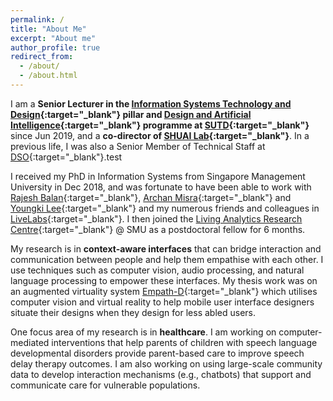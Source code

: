 ```yaml
---
permalink: /
title: "About Me"
excerpt: "About me"
author_profile: true
redirect_from: 
  - /about/
  - /about.html
---
```


I am a **Senior Lecturer in the [Information Systems Technology and Design](https://istd.sutd.edu.sg/){:target="_blank"} pillar and [Design and Artificial Intelligence](https://dai.sutd.edu.sg/){:target="_blank"} programme at [SUTD](https://www.sutd.edu.sg/){:target="_blank"}** since Jun 2019, and a **co-director of [SHUAI Lab](https://shuailab.wordpress.com/){:target="_blank"}**. In a previous life, I was also a Senior Member of Technical Staff at [DSO](https://www.dso.org.sg/){:target="_blank"}.test

I received my PhD in Information Systems from Singapore Management University in Dec 2018, and was fortunate to have been able to work with [Rajesh Balan](https://apollo.smu.edu.sg/){:target="_blank"}, [Archan Misra](https://sites.google.com/view/archan-misra){:target="_blank"} and [Youngki Lee](http://youngkilee.blogspot.com/){:target="_blank"} and my numerous friends and colleagues in [LiveLabs](https://livelabs.smu.edu.sg/){:target="_blank"}. I then joined the [Living Analytics Research Centre](https://larc.smu.edu.sg/){:target="_blank"} @ SMU as a postdoctoral fellow for 6 months. 

My research is in **context-aware interfaces** that can bridge interaction and communication between people and help them empathise with each other. I use techniques such as computer vision, audio processing, and natural language processing to empower these interfaces. My thesis work was on an augmented virtuality system [Empath-D](https://www.youtube.com/watch?v=_1Dvr0iy-X8){:target="_blank"} which utilises computer vision and virtual reality to help mobile user interface designers situate their designs when they design for less abled users.

One focus area of my research is in **healthcare**. I am working on computer-mediated interventions that help parents of children with speech language developmental disorders provide parent-based care to improve speech delay therapy outcomes. I am also working on using large-scale community data to develop interaction mechanisms (e.g., chatbots) that support and communicate care for vulnerable populations.
